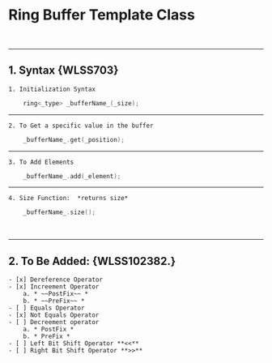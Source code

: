 # Ring Buffer Template Class
<br />

---
## 1. Syntax {WLSS703}
    
    1. Initialization Syntax 
```cpp
    ring<_type> _bufferName_(_size);
```
 
---

    2. To Get a specific value in the buffer
```cpp
    _bufferName_.get(_position);
```

---

    3. To Add Elements
```cpp
    _bufferName_.add(_element);
```

---

    4. Size Function:  *returns size*
```cpp
    _bufferName_.size();
```
<br />


---
## 2. To Be Added: {WLSS102382.}
    - [x] Dereference Operator
    - [x] Increement Operator
        a. * ~~PostFix~~ *
        b. * ~~PreFix~~ *
    - [ ] Equals Operator
    - [x] Not Equals Operator
    - [ ] Decreement operator
        a. * PostFix *
        b. * PreFix *
    - [ ] Left Bit Shift Operator **<<**
    - [ ] Right Bit Shift Operator **>>**